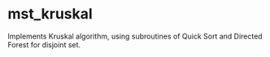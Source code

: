 # mst_kruskal
Implements Kruskal algorithm, using subroutines of Quick Sort and Directed Forest for disjoint set.
